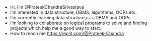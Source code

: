 - Hi, I’m @PrateekChandraSrivastava
- I’m interested in data structure, DBMS, algorithms, OOPs etc.
- I’m currently learning data structure,c++,DBMS and OOPs
- I’m looking to collaborate on logical programs to solve and finding projects which help me a good way to start.
- How to reach me https://replit.com/@Prateek-Chandra

<!---
PrateekChandraSrivastava/PrateekChandraSrivastava is a ✨ special ✨ repository because its `README.md` (this file) appears on your GitHub profile.
You can click the Preview link to take a look at your changes.
--->
